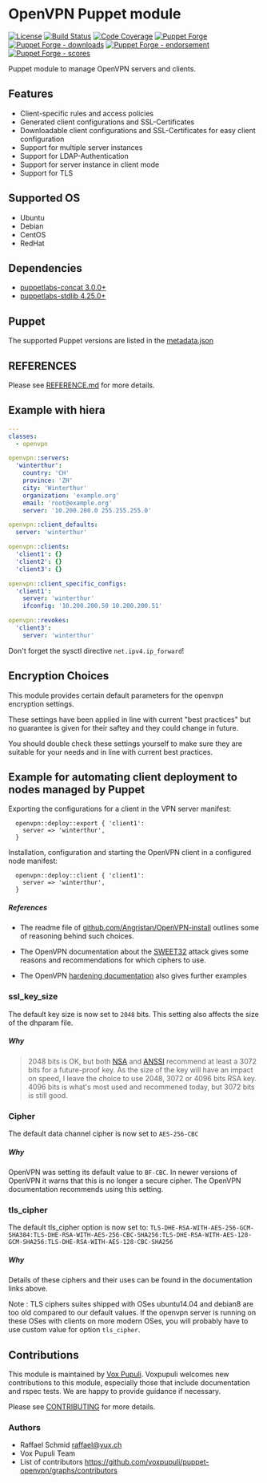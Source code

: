 # OpenVPN Puppet module

[![License](https://img.shields.io/github/license/voxpupuli/puppet-openvpn.svg)](https://github.com/voxpupuli/puppet-openvpn/blob/master/LICENSE)
[![Build Status](https://travis-ci.org/voxpupuli/puppet-openvpn.svg?branch=master)](https://travis-ci.org/voxpupuli/puppet-openvpn)
[![Code Coverage](https://coveralls.io/repos/github/voxpupuli/puppet-openvpn/badge.svg?branch=master)](https://coveralls.io/github/voxpupuli/puppet-openvpn)
[![Puppet Forge](https://img.shields.io/puppetforge/v/puppet/openvpn.svg)](https://forge.puppetlabs.com/puppet/openvpn)
[![Puppet Forge - downloads](https://img.shields.io/puppetforge/dt/puppet/openvpn.svg)](https://forge.puppetlabs.com/puppet/openvpn)
[![Puppet Forge - endorsement](https://img.shields.io/puppetforge/e/puppet/openvpn.svg)](https://forge.puppetlabs.com/puppet/openvpn)
[![Puppet Forge - scores](https://img.shields.io/puppetforge/f/puppet/openvpn.svg)](https://forge.puppetlabs.com/puppet/openvpn)

Puppet module to manage OpenVPN servers and clients.

## Features

* Client-specific rules and access policies
* Generated client configurations and SSL-Certificates
* Downloadable client configurations and SSL-Certificates for easy client configuration
* Support for multiple server instances
* Support for LDAP-Authentication
* Support for server instance in client mode
* Support for TLS

## Supported OS

* Ubuntu
* Debian
* CentOS
* RedHat

## Dependencies
  - [puppetlabs-concat 3.0.0+](https://github.com/puppetlabs/puppetlabs-concat)
  - [puppetlabs-stdlib 4.25.0+](https://github.com/puppetlabs/puppetlabs-stdlib)

## Puppet

The supported Puppet versions are listed in the [metadata.json](metadata.json)

## REFERENCES

Please see [REFERENCE.md](https://github.com/voxpupuli/puppet-openvpn/blob/master/REFERENCE.md) for more details.

## Example with hiera

```yaml
---
classes:
  - openvpn

openvpn::servers:
  'winterthur':
    country: 'CH'
    province: 'ZH'
    city: 'Winterthur'
    organization: 'example.org'
    email: 'root@example.org'
    server: '10.200.200.0 255.255.255.0'

openvpn::client_defaults:
  server: 'winterthur'

openvpn::clients:
  'client1': {}
  'client2': {}
  'client3': {}

openvpn::client_specific_configs:
  'client1':
    server: 'winterthur'
    ifconfig: '10.200.200.50 10.200.200.51'

openvpn::revokes:
  'client3':
    server: 'winterthur'
```

Don't forget the sysctl directive ```net.ipv4.ip_forward```!

## Encryption Choices

This module provides certain default parameters for the openvpn encryption settings.

These settings have been applied in line with current "best practices" but no
guarantee is given for their saftey and they could change in future.

You should double check these settings yourself to make sure they are suitable for your needs and in line with current best practices.

## Example for automating client deployment to nodes managed by Puppet

Exporting the configurations for a client in the VPN server manifest:
```
  openvpn::deploy::export { 'client1':
    server => 'winterthur',
  }
```
Installation, configuration and starting the OpenVPN client in a configured node manifest:
```
  openvpn::deploy::client { 'client1':
    server => 'winterthur',
  }
```

##### References

* The readme file of [github.com/Angristan/OpenVPN-install](https://github.com/Angristan/OpenVPN-install/tree/f47fc795d5e2d53f74431aadc58ef9de5784103a) outlines some of reasoning behind
such choices.

* The OpenVPN documentation about the [SWEET32](https://community.openvpn.net/openvpn/wiki/SWEET32) attack gives some reasons and
recommendations for which ciphers to use.

* The OpenVPN [hardening documentation](https://community.openvpn.net/openvpn/wiki/Hardening) also gives further examples

### ssl_key_size

The default key size is now set to `2048` bits.
This setting also affects the size of the dhparam file.

##### Why

> 2048 bits is OK, but both [NSA](https://cryptome.org/2016/01/CNSA-Suite-and-Quantum-Computing-FAQ.pdf) and [ANSSI](https://www.ssi.gouv.fr/uploads/2015/01/RGS_v-2-0_B1.pdf) recommend at least a 3072 bits for a future-proof key. As the size of the key will have an impact on speed, I leave the choice to use 2048, 3072 or 4096 bits RSA key. 4096 bits is what's most used and recommened today, but 3072 bits is still good.


### Cipher

The default data channel cipher is now set to `AES-256-CBC`

##### Why

OpenVPN was setting its default value to `BF-CBC`. In newer versions of OpenVPN
it warns that this is no longer a secure cipher.
The OpenVPN documentation recommends using this setting.

### tls_cipher

The default tls_cipher option is now set to: `TLS-DHE-RSA-WITH-AES-256-GCM-SHA384:TLS-DHE-RSA-WITH-AES-256-CBC-SHA256:TLS-DHE-RSA-WITH-AES-128-GCM-SHA256:TLS-DHE-RSA-WITH-AES-128-CBC-SHA256`

##### Why

Details of these ciphers and their uses can be found in the documentation links above.

Note : TLS ciphers suites shipped with OSes ubuntu14.04 and debian8 are too old compared to our default values.
If the openvpn server is running on these OSes with clients on more modern OSes, you will probably have to use custom value for option `tls_cipher`.


## Contributions

This module is maintained by [Vox Pupuli](https://voxpupuli.org/). Voxpupuli
welcomes new contributions to this module, especially those that include
documentation and rspec tests. We are happy to provide guidance if necessary.

Please see [CONTRIBUTING](.github/CONTRIBUTING.md) for more details.

### Authors

* Raffael Schmid <raffael@yux.ch>
* Vox Pupuli Team
* List of contributors https://github.com/voxpupuli/puppet-openvpn/graphs/contributors
